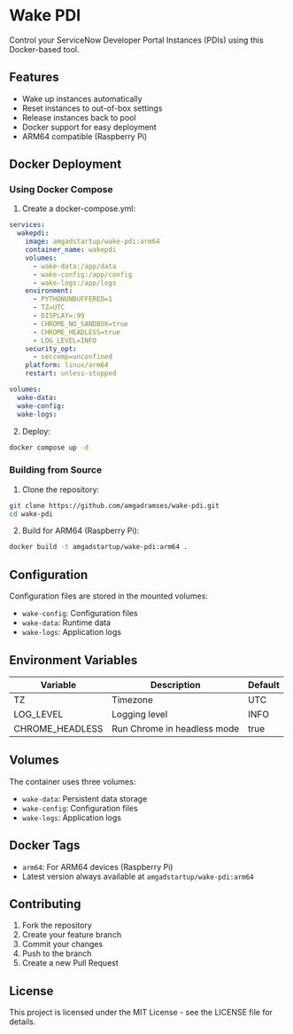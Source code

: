 # Wake PDI

Control your ServiceNow Developer Portal Instances (PDIs) using this Docker-based tool.

## Features

- Wake up instances automatically
- Reset instances to out-of-box settings
- Release instances back to pool
- Docker support for easy deployment
- ARM64 compatible (Raspberry Pi)

## Docker Deployment

### Using Docker Compose

1. Create a docker-compose.yml:

```yaml
services:
  wakepdi:
    image: amgadstartup/wake-pdi:arm64
    container_name: wakepdi
    volumes:
      - wake-data:/app/data
      - wake-config:/app/config
      - wake-logs:/app/logs
    environment:
      - PYTHONUNBUFFERED=1
      - TZ=UTC
      - DISPLAY=:99
      - CHROME_NO_SANDBOX=true
      - CHROME_HEADLESS=true
      - LOG_LEVEL=INFO
    security_opt:
      - seccomp=unconfined
    platform: linux/arm64
    restart: unless-stopped

volumes:
  wake-data:
  wake-config:
  wake-logs:
```

2. Deploy:

```bash
docker compose up -d
```

### Building from Source

1. Clone the repository:

```bash
git clone https://github.com/amgadramses/wake-pdi.git
cd wake-pdi
```

2. Build for ARM64 (Raspberry Pi):

```bash
docker build -t amgadstartup/wake-pdi:arm64 .
```

## Configuration

Configuration files are stored in the mounted volumes:

- `wake-config`: Configuration files
- `wake-data`: Runtime data
- `wake-logs`: Application logs

## Environment Variables

| Variable        | Description                 | Default |
| --------------- | --------------------------- | ------- |
| TZ              | Timezone                    | UTC     |
| LOG_LEVEL       | Logging level               | INFO    |
| CHROME_HEADLESS | Run Chrome in headless mode | true    |

## Volumes

The container uses three volumes:

- `wake-data`: Persistent data storage
- `wake-config`: Configuration files
- `wake-logs`: Application logs

## Docker Tags

- `arm64`: For ARM64 devices (Raspberry Pi)
- Latest version always available at `amgadstartup/wake-pdi:arm64`

## Contributing

1. Fork the repository
2. Create your feature branch
3. Commit your changes
4. Push to the branch
5. Create a new Pull Request

## License

This project is licensed under the MIT License - see the LICENSE file for details.
